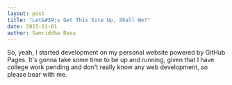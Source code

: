 ```yaml
---
layout: post
title: "Let&#39;s Get This Site Up, Shall We?"
date: 2015-11-01
author: Samriddha Basu
---
```


So, yeah, I started development on my personal website powered by GitHub Pages.
It's gonna take some time to be up and running, given that I have college work pending and don't really know any web development, so please bear with me.